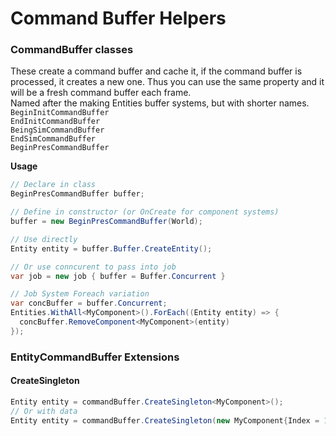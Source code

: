 ﻿# Command Buffer Helpers

### CommandBuffer classes
These create a command buffer and cache it, if the command buffer is processed, it creates a new one. 
Thus you can use the same property and it will be a fresh command buffer each frame.  
Named after the making Entities buffer systems, but with shorter names.  
`BeginInitCommandBuffer`  
`EndInitCommandBuffer`  
`BeingSimCommandBuffer`  
`EndSimCommandBuffer`  
`BeginPresCommandBuffer`

**Usage**  
```c#
// Declare in class
BeginPresCommandBuffer buffer;

// Define in constructor (or OnCreate for component systems)
buffer = new BeginPresCommandBuffer(World);
```
```c#
// Use directly
Entity entity = buffer.Buffer.CreateEntity();
```
```c#
// Or use conncurent to pass into job
var job = new job { buffer = Buffer.Concurrent }

// Job System Foreach variation
var concBuffer = buffer.Concurrent;
Entities.WithAll<MyComponent>().ForEach((Entity entity) => {
  concBuffer.RemoveComponent<MyComponent>(entity)
});
```

### EntityCommandBuffer Extensions
#### CreateSingleton
```c#
Entity entity = commandBuffer.CreateSingleton<MyComponent>();
// Or with data
Entity entity = commandBuffer.CreateSingleton(new MyComponent{Index = 1});
```
